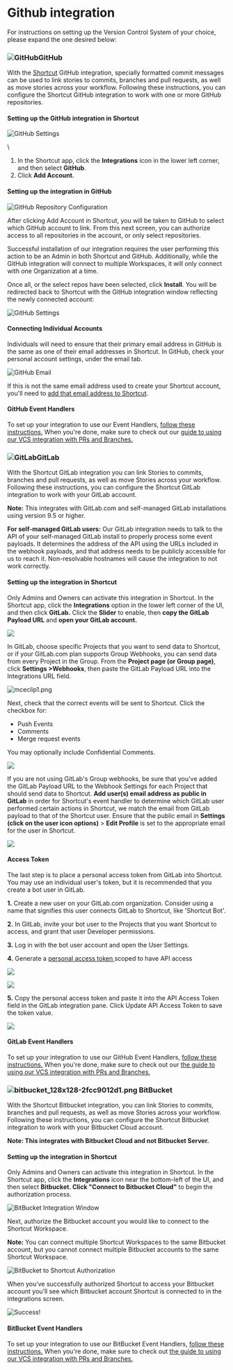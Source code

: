 # Github integration

For instructions on setting up the Version Control System of your choice, please expand the one desired below:

### ![GitHub](https://help.shortcut.com/hc/article_attachments/360091316071)**GitHub** <a href="#h_01j8g86jkmqqry8thhd55cvytr" id="h_01j8g86jkmqqry8thhd55cvytr"></a>

With the [Shortcut](https://shortcut.com/) GitHub integration, specially formatted commit messages can be used to link stories to commits, branches and pull requests, as well as move stories across your workflow. Following these instructions, you can configure the Shortcut GitHub integration to work with one or more GitHub repositories.

#### Setting up the GitHub integration in Shortcut <a href="#h_01j8g86jkn7zys280yxkhcn8h9" id="h_01j8g86jkn7zys280yxkhcn8h9"></a>

![GitHub Settings](https://help.shortcut.com/hc/article_attachments/30639919535252)

\


1. In the Shortcut app, click the **Integrations** icon in the lower left corner, and then select **GitHub**.
2. Click **Add Account.**

#### Setting up the integration in GitHub <a href="#h_28088cd9-440e-44e5-9535-a6daeb3d439f" id="h_28088cd9-440e-44e5-9535-a6daeb3d439f"></a>

![GitHub Repository Configuration](https://help.shortcut.com/hc/article_attachments/30639909789716)

After clicking Add Account in Shortcut, you will be taken to GitHub to select which GitHub account to link. From this next screen, you can authorize access to all repositories in the account, or only select repositories.

Successful installation of our integration requires the user performing this action to be an Admin in both Shortcut and GitHub. Additionally, while the GitHub integration will connect to multiple Workspaces, it will only connect with one Organization at a time.

Once all, or the select repos have been selected, click **Install**. You will be redirected back to Shortcut with the GitHub integration window reflecting the newly connected account:

![GitHub Settings](https://help.shortcut.com/hc/article_attachments/30639909796628)

#### Connecting Individual Accounts <a href="#h_01j8g86jkpt4mme9n806pvxef2" id="h_01j8g86jkpt4mme9n806pvxef2"></a>

Individuals will need to ensure that their primary email address in GitHub is the same as one of their email addresses in Shortcut. In GitHub, check your personal account settings, under the email tab.

![GitHub Email](https://help.shortcut.com/hc/article_attachments/30639909802260)

If this is not the same email address used to create your Shortcut account, you'll need to [add that email address to Shortcut](https://help.clubhouse.io/hc/en-us/articles/360044503211).

#### GitHub Event Handlers <a href="#h_01j8g86jkp0y5zkx5wq7pz46a5" id="h_01j8g86jkp0y5zkx5wq7pz46a5"></a>

To set up your integration to use our Event Handlers, [follow these instructions.](https://help.clubhouse.io/hc/en-us/articles/360023113952) When you're done, make sure to check out our [guide to using our VCS integration with PRs and Branches.](https://help.shortcut.com/hc/en-us/articles/207540323)

### ![GitLab](https://help.shortcut.com/hc/article_attachments/360091316131)**GitLab** <a href="#h_01j8g86jkprp98ves5b0dtnbpg" id="h_01j8g86jkprp98ves5b0dtnbpg"></a>

With the Shortcut GitLab integration you can link Stories to commits, branches and pull requests, as well as move Stories across your workflow. Following these instructions, you can configure the Shortcut GitLab integration to work with your GitLab account.

**Note:** This integrates with GitLab.com and self-managed GitLab installations using version 9.5 or higher.

**For self-managed GitLab users:** Our GitLab integration needs to talk to the API of your self-managed GitLab install to properly process some event payloads. It determines the address of the API using the URLs included in the webhook payloads, and that address needs to be publicly accessible for us to reach it. Non-resolvable hostnames will cause the integration to not work correctly.

#### Setting up the integration in Shortcut <a href="#h.ytnm42t9da3x" id="h.ytnm42t9da3x"></a>

Only Admins and Owners can activate this integration in Shortcut. In the Shortcut app, click the **Integrations** option in the lower left corner of the UI, and then click **GitLab.** Click the **Slider** to enable, then **copy the GitLab Payload URL** and **open your GitLab account.**

![](https://help.shortcut.com/hc/article_attachments/17477297306132)

In GitLab, choose specific Projects that you want to send data to Shortcut, or if your GitLab.com plan supports Group Webhooks, you can send data from every Project in the Group. From the **Project page (or Group page)**, click **Settings >Webhooks**, then paste the GitLab Payload URL into the Integrations URL field.

![mceclip1.png](https://help.shortcut.com/hc/article_attachments/17473660094228)

Next, check that the correct events will be sent to Shortcut. Click the checkbox for:

* Push Events
* Comments
* Merge request events

You may optionally include Confidential Comments.

![](https://help.shortcut.com/hc/article_attachments/17473664287380)

If you are not using GitLab's Group webhooks, be sure that you've added the GitLab Payload URL to the Webhook Settings for each Project that should send data to Shortcut. **Add user(s) email address as public in GitLab** in order for Shortcut's event handler to determine which GitLab user performed certain actions in Shortcut, we match the email from GitLab payload to that of the Shortcut user. Ensure that the public email in **Settings (click on the user icon options)** > **Edit Profile** is set to the appropriate email for the user in Shortcut.

![](https://help.shortcut.com/hc/article_attachments/17476832409492)

#### Access Token <a href="#h_01j8g86jkpdremgwhw91wg9qgw" id="h_01j8g86jkpdremgwhw91wg9qgw"></a>

The last step is to place a personal access token from GitLab into Shortcut. You may use an individual user's token, but it is recommended that you create a bot user in GitLab.&#x20;

**1.** Create a new user on your GitLab.com organization. Consider using a name that signifies this user connects GitLab to Shortcut, like 'Shortcut Bot'.

**2.** In GitLab, invite your bot user to the Projects that you want Shortcut to access, and grant that user Developer permissions.

**3.** Log in with the bot user account and open the User Settings.

**4.** Generate a [personal access token ](https://docs.gitlab.com/ee/user/profile/personal_access_tokens.html)scoped to have API access &#x20;

![](https://help.shortcut.com/hc/article_attachments/17476889824148)

![](https://help.shortcut.com/hc/article_attachments/17476932146196)

**5.** Copy the personal access token and paste it into the API Access Token field in the GitLab integration pane. Click Update API Access Token to save the token value.

![](https://help.shortcut.com/hc/article_attachments/17477015692436)

#### GitLab Event Handlers <a href="#h_01j8g86jkpwaa9cj8majgbppyy" id="h_01j8g86jkpwaa9cj8majgbppyy"></a>

To set up your integration to use our GitHub Event Handlers, [follow these instructions.](https://help.clubhouse.io/hc/en-us/articles/360023113952) When you're done, make sure to check out our [the guide to using our VCS integration with PRs and Branches.](https://help.shortcut.com/hc/en-us/articles/207540323)

### ![bitbucket\_128x128-2fcc9012d1.png](https://help.shortcut.com/hc/article_attachments/360091316111) **BitBucket** <a href="#h_01j8g86jkp5ckndnaac4aqv5gm" id="h_01j8g86jkp5ckndnaac4aqv5gm"></a>

With the Shortcut Bitbucket integration, you can link Stories to commits, branches and pull requests, as well as move Stories across your workflow. Following these instructions, you can configure the Shortcut Bitbucket integration to work with your Bitbucket Cloud account.

**Note: This integrates with Bitbucket Cloud and not Bitbucket Server.**

#### Setting up the integration in Shortcut <a href="#h.ytnm42t9da3x" id="h.ytnm42t9da3x"></a>

Only Admins and Owners can activate this integration in Shortcut. In the Shortcut app, click the **Integrations** icon near the bottom-left of the UI, and then select **Bitbucket. Click "Connect to Bitbucket Cloud"** to begin the authorization process.

![BitBucket Integration Window](https://help.shortcut.com/hc/article_attachments/30822218084372)

Next, authorize the Bitbucket account you would like to connect to the Shortcut Workspace.

**Note:** You can connect multiple Shortcut Workspaces to the same Bitbucket account, but you cannot connect multiple Bitbucket accounts to the same Shortcut Workspace.

![BitBucket to Shortcut Authorization](https://help.shortcut.com/hc/article_attachments/30822228940692)

When you’ve successfully authorized Shortcut to access your Bitbucket account you’ll see which Bitbucket account Shortcut is connected to in the integrations screen.

![Success!](https://help.shortcut.com/hc/article_attachments/30822228941716)

#### BitBucket Event Handlers <a href="#h_01j8g86jkqwz8rkq5jpctjqr11" id="h_01j8g86jkqwz8rkq5jpctjqr11"></a>

To set up your integration to use our BitBucket Event Handlers, [follow these instructions.](https://help.clubhouse.io/hc/en-us/articles/360023113952) When you're done, make sure to check out [the guide to using our VCS integration with PRs and Branches.](https://help.shortcut.com/hc/en-us/articles/207540323)
